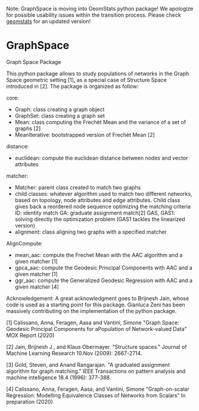 Note: GraphSpace is moving into GeomStats python package! We apologize for possible usability issues within the transition process. Please check [geomstats](https://github.com/geomstats/geomstats) for an updated version!

# GraphSpace
Graph Space Package


This python package allows to study populations of networks in the Graph Space geometric setting [1], as a special case of Structure Space introduced in [2].
The package is organized as follow:

core:
- Graph: class creating a graph object
- GraphSet: class creating a graph set
- Mean: class computing the Frechèt Mean and the variance of a set of graphs [2]
- MeanIterative: bootstrapped version of Frechèt Mean [2]

distance:
- euclidean: compute the euclidean distance between nodes and vector attributes

matcher:
- Matcher: parent class created to match two graphs
- child classes: whatever algorithm used to match two different networks, based on topology, node attributes and edge attributes. 
Child class gives back a reordered node sequence optimizing the matching criteria
    ID: identity match
    GA: graduate assignment match[2]
    GAS, GAS1: solving directly the optimization problem (GAS1 tackles the linearized version)
- alignment: class aligning two graphs with a specified matcher

AlignCompute:
- mean_aac: compute the Frechet Mean with the AAC algorithm and a given matcher [1]
- gpca_aac: compute the Geodesic Principal Components with AAC and a given matcher [1]
- ggr_aac: compute the Generalized Geodesic Regression with AAC and a given matcher [4]

Acknowledgement: A great acknowledgment goes to Brijnesh Jain, whose code is used as a starting point for this package. Gianluca Zeni has been massively contributing on the implementation of the python package.



[1] Calissano, Anna, Feragen, Aasa and Vantini, Simone "Graph Space: Geodesic Principal Components for aPopulation of Network-valued Data" MOX Report (2020)

[2] Jain, Brijnesh J., and Klaus Obermayer. "Structure spaces." Journal of Machine Learning Research 10.Nov (2009): 2667-2714.

[3] Gold, Steven, and Anand Rangarajan. "A graduated assignment algorithm for graph matching." IEEE Transactions on pattern analysis and machine intelligence 18.4 (1996): 377-388.

[4] Calissano, Anna, Feragen, Aasa, and Vantini, Simone "Graph-on-scalar Regression: Modelling Equivalence Classes of Networks from Scalars" In preparation (2020)



